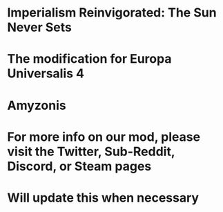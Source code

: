 # Imperialism Reinvigorated: The Sun Never Sets
# The modification for Europa Universalis 4
# Amyzonis
# For more info on our mod, please visit the Twitter, Sub-Reddit, Discord, or Steam pages
# Will update this when necessary
#
